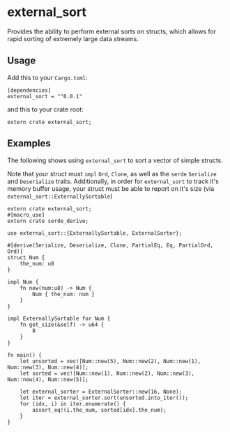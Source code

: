 external_sort
=============

Provides the ability to perform external sorts on structs, which allows for rapid sorting of extremely large data streams.

Usage
-----

Add this to your `Cargo.toml`:

```
[dependencies]
external_sort = "^0.0.1"
```

and this to your crate root:

```
extern crate external_sort;
```

Examples
--------

The following shows using `external_sort` to sort a vector of simple structs.

Note that your struct must `impl` `Ord`, `Clone`, as well as the `serde` `Serialize` and `Deserialize` traits. Additionally, in order for `external_sort` to track it's memory buffer usage, your struct must be able to report on it's size (via `external_sort::ExternallySortable`)

```
extern crate external_sort;
#[macro_use]
extern crate serde_derive;

use external_sort::{ExternallySortable, ExternalSorter};

#[derive(Serialize, Deserialize, Clone, PartialEq, Eq, PartialOrd, Ord)]
struct Num {
    the_num: u8
}

impl Num {
    fn new(num:u8) -> Num {
        Num { the_num: num }
    }
}

impl ExternallySortable for Num {
    fn get_size(&self) -> u64 {
        8
    }
}

fn main() {
    let unsorted = vec![Num::new(5), Num::new(2), Num::new(1), Num::new(3), Num::new(4)];
    let sorted = vec![Num::new(1), Num::new(2), Num::new(3), Num::new(4), Num::new(5)];

    let external_sorter = ExternalSorter::new(16, None);
    let iter = external_sorter.sort(unsorted.into_iter());
    for (idx, i) in iter.enumerate() {
        assert_eq!(i.the_num, sorted[idx].the_num);
    }
}
```
